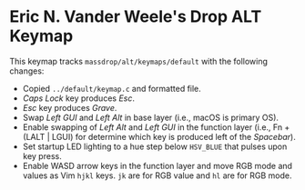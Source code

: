 # Eric N. Vander Weele's Drop ALT Keymap

This keymap tracks `massdrop/alt/keymaps/default` with the following changes:

* Copied `../default/keymap.c` and formatted file.
* *Caps Lock* key produces *Esc*.
* *Esc* key produces *Grave*.
* Swap *Left GUI* and *Left Alt* in base layer (i.e., macOS is primary OS).
* Enable swapping of *Left Alt* and *Left GUI* in the function layer (i.e., Fn + (LALT | LGUI) for
  determine which key is produced left of the *Spacebar*).
* Set startup LED lighting to a hue step below `HSV_BLUE` that pulses upon key press.
* Enable WASD arrow keys in the function layer and move RGB mode and values as Vim `hjkl` keys.
  `jk` are for RGB value and `hl` are for RGB mode.
